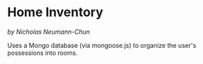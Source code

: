 # Home Inventory

*by Nicholas Neumann-Chun*

Uses a Mongo database (via mongoose.js) to organize the user's possessions into rooms.